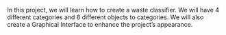 In this project, we will learn how to create a waste classifier. We will have 4 different categories and 8 different objects to categories. We will also create a Graphical Interface to enhance the project’s appearance.
